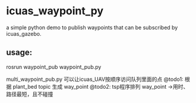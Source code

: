 # icuas_waypoint_py

a simple python demo to publish waypoints that can be subscribed by icuas_gazebo.

## usage:
rosrun waypoint_pub waypoint_pub.py 


multi_waypoint_pub.py 可以让icuas_UAV按顺序访问队列里面的点
@todo1: 根据 plant_bed topic 生成 way_point
@todo2: tsp程序排列 way_point ->用时、路径最短，且不碰撞
